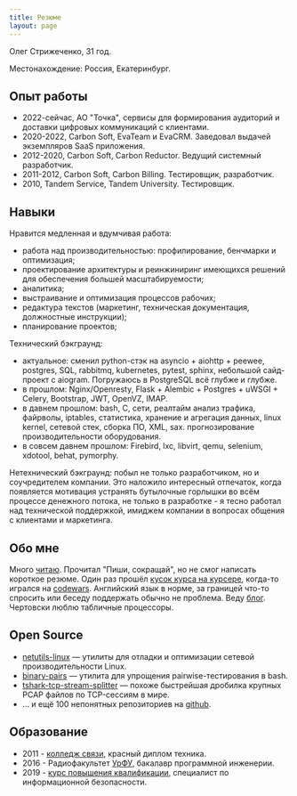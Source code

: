 ```yaml
---
title: Резюме
layout: page
---
```


Олег Стрижеченко, 31 год.

Местонахождение: Россия, Екатеринбург.

## Опыт работы

- 2022-сейчас, АО "Точка", сервисы для формирования аудиторий и доставки цифровых коммуникаций с клиентами.
- 2020-2022, Carbon Soft, EvaTeam и EvaCRM. Заведовал выдачей экземпляров SaaS приложения.
- 2012-2020, Carbon Soft, Carbon Reductor. Ведущий системный разработчик.
- 2011-2012, Carbon Soft, Carbon Billing. Тестировщик, разработчик.
- 2010, Tandem Service, Tandem University. Тестировщик.

## Навыки

Нравится медленная и вдумчивая работа:

- работа над производительностью: профилирование, бенчмарки и оптимизация;
- проектирование архитектуры и реинжиниринг имеющихся решений для обеспечения большей масштабируемости;
- аналитика;
- выстраивание и оптимизация процессов рабочих;
- редактура текстов (маркетинг, техническая документация, должностные инструкции);
- планирование проектов;

Технический бэкграунд:

- актуальное: сменил python-стэк на asyncio + aiohttp + peewee, postgres, SQL, rabbitmq, kubernetes, pytest, sphinx, небольшой сайд-проект с aiogram. Погружаюсь в PostgreSQL всё глубже и глубже.
- в прошлом: Nginx/Openresty, Flask + Alembic + Postgres + uWSGI + Celery, Bootstrap, JWT, OpenVZ, IMAP.
- в давнем прошлом: bash, C, сети, реалтайм анализ трафика, файрволы, iptables, статистика, хранение и агрегация данных, linux kernel, сетевой стек, сборка ПО, XML, sax. прогнозирование производительности оборудования.
- в совсем давнем прошлом: Firebird, lxc, libvirt, qemu, selenium, xdotool, behat, pymorphy.

Нетехнический бэкграунд: побыл не только разработчиком, но и соучредителем компании. Это наложило интересный отпечаток, когда появляется мотивация устранять бутылочные горлышки во всём процессе денежного потока, не только в разработке - я тесно работал над технической поддержкой, имиджем компании в вопросах общения с клиентами и маркетинга.

## Обо мне

Много [читаю](https://strizhechenko.github.io/2017/06/30/programming-books.html). Прочитал "Пиши, сокращай", но не смог написать короткое резюме. Один раз прошёл [кусок курса на курсере](http://coursera.org/api/certificate.v1/pdf/4DHY7WQBMT25), когда-то игрался на [codewars](https://www.codewars.com/users/strizhechenko). Английский язык в норме, за границей что-то спросить или беседу поддержать обычно не проблема. Веду [блог](https://strizhechenko.github.io). Чертовски люблю табличные процессоры.

## Open Source

- [netutils-linux](https://github.com/strizhechenko/netutils-linux) — утилиты для отладки и оптимизации сетевой производительности Linux.
- [binary-pairs](https://github.com/strizhechenko/binary-pairs) — утилита для упрощения pairwise-тестирования в bash.
- [tshark-tcp-stream-splitter](https://github.com/strizhechenko/tshark-tcp-stream-splitter) — похоже быстрейшая дробилка крупных PCAP файлов по TCP-сессиям в мире.
- ... и ещё 100 непонятных репозиториев на [github](https://github.com/strizhechenko).

## Образование

- 2011 - [колледж связи](http://uisi.ru/), красный диплом техника.
- 2016 - Радиофакультет [УрФУ](http://urfu.ru/), бакалавр программной инженерии.
- 2019 - [курс повышения квалификации](http://academyit.ru), специалист по информационной безопасности.
